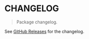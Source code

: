 # CHANGELOG

> Package changelog.

See [GitHub Releases](https://github.com/stdlib-js/random-strided-exponential/releases) for the changelog.